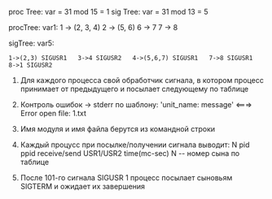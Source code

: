 proc Tree: var = 31 mod 15 = 1
sig Tree: var = 31 mod 13 = 5

procTree:
	var1: 
	1 -> (2, 3, 4)	2 -> (5, 6)	6 -> 7	7 -> 8


sigTree:
	var5:

	1->(2,3) SIGUSR1   3->4 SIGUSR2   4->(5,6,7) SIGUSR1   7->8 SIGUSR1   8->1 SIGUSR2


1. Для каждого процесса свой обработчик сигнала, в котором процесс принимает от предыдущего и посылает следующему по таблице
2. Контроль ошибок -> stderr по шаблону: 'unit_name: message'  <===>  Error open file: 1.txt
3. Имя модуля и имя файла берутся из командной строки
4. Каждый процусс при посылке/получении сигнала выводит:
	N  pid  ppid  receive/send  USR1/USR2  time(mс-sec)
    N -- номер сына по таблице

5. После 101-го сигнала SIGUSR 1 процесс посылает сыновьям SIGTERM и ожидает их завершения


